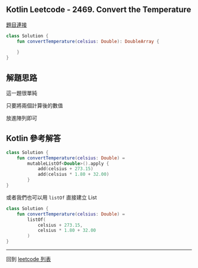## Kotlin Leetcode - 2469. Convert the Temperature

[題目連接](https://leetcode.com/problems/convert-the-temperature/)

```kotlin
class Solution {
    fun convertTemperature(celsius: Double): DoubleArray {
        
    }
}
```

## 解題思路

這一題很單純

只要將兩個計算後的數值

放進陣列即可

## Kotlin 參考解答

```kotlin
class Solution {
    fun convertTemperature(celsius: Double) = 
        mutableListOf<Double>().apply {
            add(celsius + 273.15)
            add(celsius * 1.80 + 32.00)
        }
}
```

或者我們也可以用 `listOf` 直接建立 List

```kotlin
class Solution {
    fun convertTemperature(celsius: Double) = 
        listOf(
            celsius + 273.15, 
            celsius * 1.80 + 32.00
        )
}
```

------

回到 [leetcode 列表](index.md)
